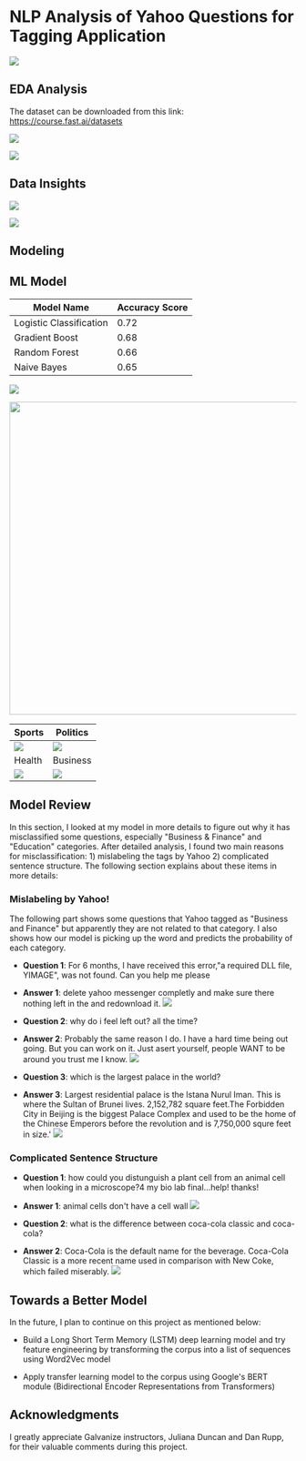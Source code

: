 # NLP Analysis of Yahoo Questions for Tagging Application
![](img/Logo_1.png)




## EDA Analysis
The dataset can be downloaded from this link:
https://course.fast.ai/datasets





![](img/Classes_2.png)





![](img/most_common_words3.png)


## Data Insights

![](img/sentiment_polarity.png)

![](img/subj_vs_polar.png)



## Modeling



## ML Model

| Model Name  |  Accuracy Score |
| -- | -- |
|  Logistic Classification  |  0.72  |
|  Gradient Boost  |  0.68  |
|  Random Forest  |  0.66  |
|  Naive Bayes  |  0.65  |



![](img/ROC_Curve.png)




<img src="img/Confusion_3.png" width="550" height="550">

|      Sports        |       Politics        |
|       --           |         --            |
|![](img/Sports.png) | ![](img/Politics.png) | 
|      Health        |       Business        |
|![](img/Health.png) |  ![](img/Business.png)| 




## Model Review
In this section, I looked at my model in more details to figure out why it has misclassified some questions, especially "Business & Finance" and "Education" categories. After detailed analysis, I found two main reasons for misclassification: 1) mislabeling the tags by Yahoo 2) complicated sentence structure. The following section explains about these items in more details:

### Mislabeling by Yahoo!



The following part shows some questions that Yahoo tagged as "Business and Finance" but apparently they are not related to that category. I also shows how our model is picking up the word and predicts the probability of each category.

* **Question 1**: For 6 months, I have received this error,"a required DLL file, YIMAGE", was not found. Can you help me please
* **Answer 1**: delete yahoo messenger completly and make sure there nothing left in the and redownload it.
![](img/Flaged_as_buisiness.png)


* **Question 2**: why do i feel left out? all the time?
* **Answer 2**: Probably the same reason I do. I have a hard time being out 
going. But you can work on it. Just asert yourself, people WANT 
to be around you trust me I know.
![](img/Health_Predicted_7.png)


* **Question 3**: which is the largest palace in the world?
* **Answer 3**: Largest residential palace is the Istana Nurul Iman. This is where the Sultan of Brunei lives. 2,152,782 square feet.The Forbidden City in Beijing is the biggest Palace Complex and used to be the home of the Chinese Emperors before the revolution and is 7,750,000 squre feet in size.'
![](img/Palace_predicted_7.png)


### Complicated Sentence Structure

* **Question 1**: how could you distunguish a plant cell from an animal cell when looking in a microscope?4 my bio lab final...help! thanks!
* **Answer 1**: animal cells don't have a cell wall
![](img/Predicted_2_True_4.png)


* **Question 2**: what is the difference between coca-cola classic and coca-cola?
* **Answer 2**: Coca-Cola is the default name for the beverage. Coca-Cola Classic is a more recent name used in comparison with New Coke, which failed miserably.
![](img/coca_predicted_7.png)


## Towards a Better Model
In the future, I plan to continue on this project as mentioned below:

* Build a Long Short Term Memory (LSTM) deep learning model and try feature engineering by transforming
the corpus into a list of sequences using Word2Vec model

* Apply transfer learning model to the corpus using Google's BERT module (Bidirectional Encoder Representations from Transformers)



## Acknowledgments
I greatly appreciate Galvanize instructors, Juliana Duncan and Dan Rupp, for their valuable comments during this project.